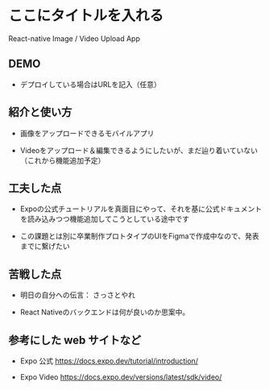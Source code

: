 # ここにタイトルを入れる
React-native Image / Video Upload App

## DEMO

  - デプロイしている場合はURLを記入（任意）

## 紹介と使い方

  - 画像をアップロードできるモバイルアプリ

  - Videoをアップロード＆編集できるようにしたいが、まだ辿り着いていない（これから機能追加予定）

## 工夫した点

  - Expoの公式チュートリアルを真面目にやって、それを基に公式ドキュメントを読み込みつつ機能追加してこうとしている途中です

  - この課題とは別に卒業制作プロトタイプのUIをFigmaで作成中なので、発表までに繋げたい

## 苦戦した点

  - 明日の自分への伝言：
  さっさとやれ

  - React Nativeのバックエンドは何が良いのか思案中。

## 参考にした web サイトなど

  - Expo 公式
  https://docs.expo.dev/tutorial/introduction/

  - Expo Video
  https://docs.expo.dev/versions/latest/sdk/video/
